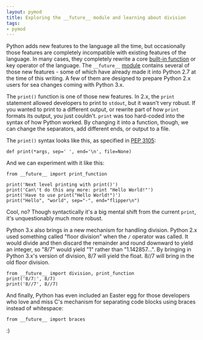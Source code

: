 ```yaml
---
layout: pymod
title: Exploring the __future__ module and learning about division
tags:
- pymod
---
```


Python adds new features to the language all the time, but occasionally those features are completely incompatible with existing features of the language. In many cases, they completely rewrite a core [built-in function](/2014/12/19/hacking-builtin-for-fun-no-profit.html) or key operator of the language. The `__future__` [module](https://docs.python.org/2.7/library/__future__.html#module-__future__) contains several of those new features - some of which have already made it into Python 2.7 at the time of this writing. A few of them are designed to prepare Python 2.x users for sea changes coming with Python 3.x.

The `print()` function is one of those new features. In 2.x, the `print` statement allowed developers to print to `stdout`, but it wasn't very robust. If you wanted to print to a different output, or rewrite part of how `print` formats its output, you just couldn't. `print` was too hard-coded into the syntax of how Python worked. By changing it into a function, though, we can change the separators, add different ends, or output to a file.

The `print()` syntax looks like this, as specified in [PEP 3105](https://www.python.org/dev/peps/pep-3105/):

`def print(*args, sep=' ', end='\n', file=None)`

And we can experiment with it like this:

	from __future__ import print_function

	print('Next level printing with print()')
	print('Can\'t do this any more: print "Hello World!"')
	print('Have to use print("Hello World!")')
	print("Hello", "world", sep="-", end="flipper\n")

Cool, no? Though syntactically it's a big mental shift from the current `print`, it's unquestionably much more robust.

Python 3.x also brings in a new mechanism for handling division. Python 2.x used something called "floor division" when the `/` operator was called. It would divide and then discard the remainder and round downward to yield an integer, so "8/7" would yield "1" rather than "1.142857...". By bringing in Python 3.x's version of division, 8/7 will yield the float. 8//7 will bring in the old floor division.

	from __future__ import division, print_function
	print('8/7:', 8/7)
	print('8//7', 8//7)

And finally, Python has even included an Easter egg for those developers who love and miss C's mechanism for separating code blocks using braces instead of whitespace:

	from __future__ import braces

:)